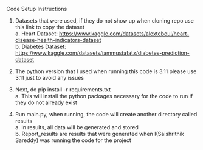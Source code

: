 Code Setup Instructions

1. Datasets that were used, if they do not show up when cloning repo use this link to copy the dataset  
    a. Heart Dataset: https://www.kaggle.com/datasets/alexteboul/heart-disease-health-indicators-dataset  
    b. Diabetes Dataset: https://www.kaggle.com/datasets/iammustafatz/diabetes-prediction-dataset

2. The python version that I used when running this code is 3.11 please use 3.11 just to avoid any issues  

3. Next, do pip install -r requirements.txt  
    a. This will install the python packages necessary for the code to run if they do not already exist

4. Run main.py, when running, the code will create another directory called results  
    a. In results, all data will be generated and stored  
    b. Report_results are results that were generated when I(Saishrithik Sareddy) was running the code for the project
